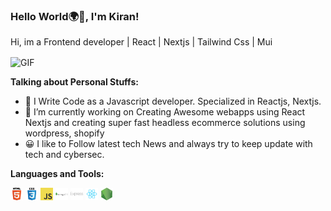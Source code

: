 ### Hello World🌍👋, I'm Kiran!

Hi, im a Frontend developer | React | Nextjs | Tailwind Css | Mui

  <img align="center" alt="GIF" height="300px" width="100%" src="https://media.tenor.com/YZPnGuPeZv8AAAAd/coding.gif" />

**Talking about Personal Stuffs:**
- 🌱 I Write Code as a Javascript developer. Specialized in Reactjs, Nextjs.
- 🔭 I’m currently working on Creating Awesome webapps using React Nextjs and creating super fast headless ecommerce solutions using wordpress, shopify
- 😀 I like to Follow latest tech News and always try to keep update with tech and cybersec.

**Languages and Tools:**  

<code><img height="20" src="https://raw.githubusercontent.com/github/explore/80688e429a7d4ef2fca1e82350fe8e3517d3494d/topics/html/html.png"></code>
<code><img height="20" src="https://raw.githubusercontent.com/github/explore/80688e429a7d4ef2fca1e82350fe8e3517d3494d/topics/css/css.png"></code>
<code><img height="20" src="https://raw.githubusercontent.com/github/explore/80688e429a7d4ef2fca1e82350fe8e3517d3494d/topics/javascript/javascript.png"></code>
<code><img height="20" src="https://raw.githubusercontent.com/github/explore/80688e429a7d4ef2fca1e82350fe8e3517d3494d/topics/mongodb/mongodb.png"></code>
<code><img height="20" src="https://raw.githubusercontent.com/github/explore/80688e429a7d4ef2fca1e82350fe8e3517d3494d/topics/express/express.png"></code>
<code><img height="20" src="https://raw.githubusercontent.com/github/explore/80688e429a7d4ef2fca1e82350fe8e3517d3494d/topics/react/react.png"></code>
<code><img height="20" src="https://raw.githubusercontent.com/github/explore/80688e429a7d4ef2fca1e82350fe8e3517d3494d/topics/nodejs/nodejs.png"></code>

